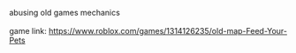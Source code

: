 abusing old games mechanics\
\
game link: https://www.roblox.com/games/1314126235/old-map-Feed-Your-Pets
